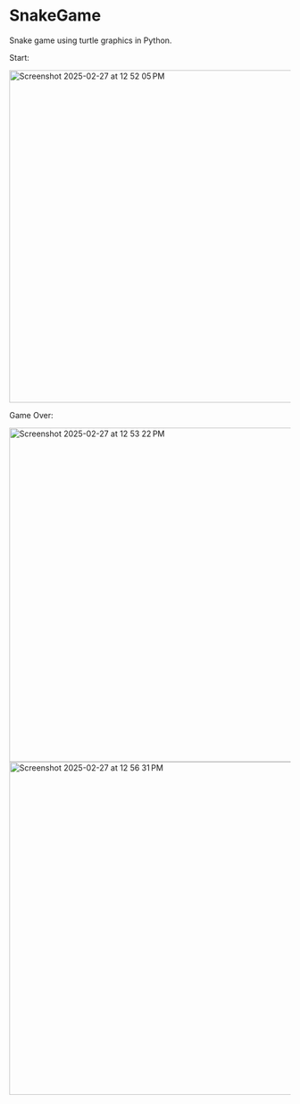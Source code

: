 # SnakeGame
Snake game using turtle graphics in Python.

Start:

<img width="595" alt="Screenshot 2025-02-27 at 12 52 05 PM" src="https://github.com/user-attachments/assets/53fec33f-e9b6-41ae-9468-2718c3a22eaa" />



Game Over:

<img width="598" alt="Screenshot 2025-02-27 at 12 53 22 PM" src="https://github.com/user-attachments/assets/6c5e7c71-bc64-473e-ab44-fa72b935cc35" />


<img width="596" alt="Screenshot 2025-02-27 at 12 56 31 PM" src="https://github.com/user-attachments/assets/d37d382f-42a4-47b8-9d6a-b54ced49f5d4" />
